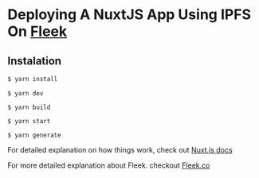 # Deploying A NuxtJS App Using IPFS On [Fleek](https://fleek.co)

## Instalation

```bash
$ yarn install
```

```
$ yarn dev
```

```
$ yarn build
```

```
$ yarn start
```

```
$ yarn generate
```

For detailed explanation on how things work, check out [Nuxt.js docs](https://nuxtjs.org)

For more detailed explanation about Fleek. checkout [Fleek.co](https://fleek.co)
